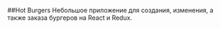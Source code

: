 ##Hot Burgers
Небольшое приложение для создания, изменения, а также заказа бургеров на React и Redux.